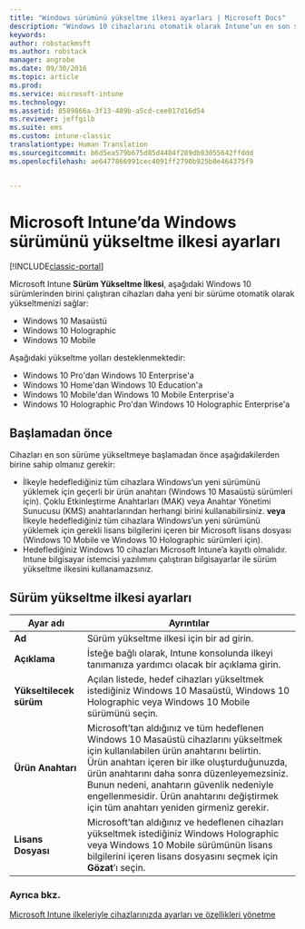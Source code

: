 ```yaml
---
title: "Windows sürümünü yükseltme ilkesi ayarları | Microsoft Docs"
description: "Windows 10 cihazlarını otomatik olarak Intune’un en son sürümüne yükseltmeyi öğrenin."
keywords: 
author: robstackmsft
ms.author: robstack
manager: angrobe
ms.date: 09/30/2016
ms.topic: article
ms.prod: 
ms.service: microsoft-intune
ms.technology: 
ms.assetid: 8589866a-3f13-489b-a5cd-cee017d16d54
ms.reviewer: jeffgilb
ms.suite: ems
ms.custom: intune-classic
translationtype: Human Translation
ms.sourcegitcommit: b6d5ea579b675d85d4404f289db83055642ffddd
ms.openlocfilehash: ae6477866991cec4091ff2790b925b0e464375f9


---
```


# <a name="windows-edition-upgrade-policy-settings-in-microsoft-intune"></a>Microsoft Intune’da Windows sürümünü yükseltme ilkesi ayarları

[!INCLUDE[classic-portal](../includes/classic-portal.md)]

Microsoft Intune **Sürüm Yükseltme İlkesi**, aşağıdaki Windows 10 sürümlerinden birini çalıştıran cihazları daha yeni bir sürüme otomatik olarak yükseltmenizi sağlar:
* Windows 10 Masaüstü
* Windows 10 Holographic
* Windows 10 Mobile

Aşağıdaki yükseltme yolları desteklenmektedir:
- Windows 10 Pro'dan Windows 10 Enterprise'a
- Windows 10 Home'dan Windows 10 Education'a
- Windows 10 Mobile'dan Windows 10 Mobile Enterprise'a
- Windows 10 Holographic Pro'dan Windows 10 Holographic Enterprise'a

## <a name="before-you-start"></a>Başlamadan önce
Cihazları en son sürüme yükseltmeye başlamadan önce aşağıdakilerden birine sahip olmanız gerekir:
* İlkeyle hedeflediğiniz tüm cihazlara Windows’un yeni sürümünü yüklemek için geçerli bir ürün anahtarı (Windows 10 Masaüstü sürümleri için). Çoklu Etkinleştirme Anahtarları (MAK) veya Anahtar Yönetimi Sunucusu (KMS) anahtarlarından herhangi birini kullanabilirsiniz.
**veya** İlkeyle hedeflediğiniz tüm cihazlara Windows’un yeni sürümünü yüklemek için gerekli lisans bilgilerini içeren bir Microsoft lisans dosyası (Windows 10 Mobile ve Windows 10 Holographic sürümleri için).
* Hedeflediğiniz Windows 10 cihazları Microsoft Intune’a kayıtlı olmalıdır. Intune bilgisayar istemcisi yazılımını çalıştıran bilgisayarlar ile sürüm yükseltme ilkesini kullanamazsınız.

## <a name="edition-upgrade-policy-settings"></a>Sürüm yükseltme ilkesi ayarları

|Ayar adı|Ayrıntılar|
|-|-|
|**Ad**|Sürüm yükseltme ilkesi için bir ad girin.|
|**Açıklama**|İsteğe bağlı olarak, Intune konsolunda ilkeyi tanımanıza yardımcı olacak bir açıklama girin.
|**Yükseltilecek sürüm**|Açılan listede, hedef cihazları yükseltmek istediğiniz Windows 10 Masaüstü, Windows 10 Holographic veya Windows 10 Mobile sürümünü seçin.
|**Ürün Anahtarı**|Microsoft’tan aldığınız ve tüm hedeflenen Windows 10 Masaüstü cihazlarını yükseltmek için kullanılabilen ürün anahtarını belirtin.<br>Ürün anahtarı içeren bir ilke oluşturduğunuzda, ürün anahtarını daha sonra düzenleyemezsiniz. Bunun nedeni, anahtarın güvenlik nedeniyle engellenmesidir. Ürün anahtarını değiştirmek için tüm anahtarı yeniden girmeniz gerekir.
|**Lisans Dosyası**|Microsoft’tan aldığınız ve hedeflenen cihazları yükseltmek istediğiniz Windows Holographic veya Windows 10 Mobile sürümünün lisans bilgilerini içeren lisans dosyasını seçmek için **Gözat**’ı seçin.

### <a name="see-also"></a>Ayrıca bkz.
[Microsoft Intune ilkeleriyle cihazlarınızda ayarları ve özellikleri yönetme](manage-settings-and-features-on-your-devices-with-microsoft-intune-policies.md)



<!--HONumber=Dec16_HO2-->


